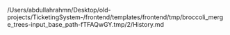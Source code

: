 /Users/abdullahrahmn/Desktop/old-projects/TicketingSystem-/frontend/templates/frontend/tmp/broccoli_merge_trees-input_base_path-fTFAQwGY.tmp/2/History.md